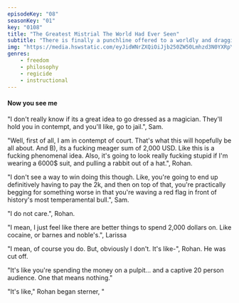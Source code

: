 ```yaml
---
episodeKey: "08"
seasonKey: "01"
key: "0108"
title: "The Greatest Mistrial The World Had Ever Seen"
subtitle: "There is finally a punchline offered to a worldly and dragging joke; The American Judicial System"
img: "https://media.hswstatic.com/eyJidWNrZXQiOiJjb250ZW50Lmhzd3N0YXRpYy5jb20iLCJrZXkiOiJnaWZcL3NpbXBzb25zLW9yaWcuanBnIiwiZWRpdHMiOnsicmVzaXplIjp7IndpZHRoIjoiMTIwMCJ9fX0="
genres: 
    - freedom
    - philosophy
    - regicide
    - instructional
---
```


#### Now you see me

"I don't really know if its a great idea to go dressed as a magician. They'll hold you in contempt, and you'll like, go to jail.", Sam.

"Well, first of all, I am in contempt of court. That's what this will hopefully be all about. And B), its a fucking meager sum of 2,000 USD. Like this is a fucking phenomenal idea. Also, it's going to look really fucking stupid if I'm wearing a 6000$ suit, and pulling a rabbit out of a hat.", Rohan.

"I don't see a way to win doing this though. Like, you're going to end up definitively having to pay the 2k, and then on top of that, you're practically begging for something worse in that you're waving a red flag in front of history's most temperamental bull.", Sam.

"I do not care.", Rohan.

"I mean, I just feel like there are better things to spend 2,000 dollars on. Like cocaine, or barnes and noble's.", Larissa

"I mean, of course you do. But, obviously I don't. It's like-", Rohan. He was cut off.

"It's like you're spending the money on a pulpit... and a captive 20 person audience. One that means nothing."

"It's like," Rohan began sterner, "



